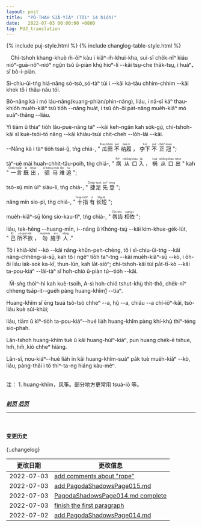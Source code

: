 ```yaml
---
layout: post
title:  "PÓ-THAH SIÂ-YIÁᴺ (Tŏiⁿ 14 hio̍h)"
date:   2022-07-03 00:00:00 +0800
tag: PUJ_translation
---
```


{% include puj-style.html %}
{% include changlog-table-style.html %}


<!-- With all these occupations he had no time to go to school, though there were private schools in the village, where he might have had instruction by paying a tuition fee of eight or ten shillings a year. -->
&nbsp;&nbsp;
Chí-tshoh khang-khuè m̆-ôiⁿ kàu i kiâⁿ-m̆-khui-kha, sui-sĭ che̍k-nîⁿ kiáu nióⁿ-guā-nŏⁿ-nióⁿ ngṳ̂n tsŭ ŭ-piàn khṳ̀ hioⁿ-lí &#x002D;&#x002D;kâi tsṳ-che tha̍k-tsṳ, i huáⁿ₊ sĭ bô-i-piàn. 
<!-- His education was that which most effectively moulds the mind; it lay in the opinions and the practices of those around him. -->
Sì-chiu-ûi-tńg hiá-nâng só-tsò_só-tàⁿ tùi i &#x002D;&#x002D;kâi kà-tău chhim-chhim &#x002D;&#x002D;kâi khek tŏ i thâu-náu tói.
<!-- He was never taught not to lie, but he was certainly punished if he stole, and so he learned to respect the rights of property. -->
Bô-nâng kà i mó láu-nâng(kuang-phiàn/phìn-nâng), liáu, i nâ-sĭ káⁿ thau-khio̍h mue̍h-kiăⁿ tsŭ tio̍h &#x002D;&#x002D;nâng hua̍t, i tsŭ o̍h-ŏi pa̍t-nâng mue̍h-kiăⁿ mó suàⁿ-thăng &#x002D;&#x002D;liáu.
<!-- He constantly heard maxims from the ancient sages, and proverbs in which the wisdom of generations was concentrated. -->
Yi tiām ŭ thiaⁿ tio̍h lău-puè-nâng tàⁿ &#x002D;&#x002D;kâi keh-ngân kah so̍k-gṳ́, chí-tshoh-kâi sĭ kuè-tsōi-tō nâng &#x002D;&#x002D;kâi khiàu-tsúi chit-cheh &#x002D;&#x002D;lo̍h-lâi &#x002D;&#x002D;kâi. 
<!-- He was taught worldly caution by, "Don't lace your boot in a melon-field, nor adjust your hat under a plum-tree"; -->
&#x002D;&#x002D;Nâng kà i tàⁿ tio̍h tsai-ṳ̆, tǹg chiá-,
"<ruby style="ruby-position:over">
<rb class="markup_main">瓜田</rb>
<rp>(</rp><rt class="markup_over">Kue-tshân</rt><rp>)</rp>
</ruby>
<ruby style="ruby-position:over">
<rb class="markup_main">不</rb>
<rp>(</rp><rt class="markup_over">put</rt><rp>)</rp>
</ruby>
<ruby style="ruby-position:over">
<rb class="markup_main">纳履</rb>
<rp>(</rp><rt class="markup_over">na̍p-lí</rt><rp>)</rp>
</ruby>，
<ruby style="ruby-position:over">
<rb class="markup_main">李下</rb>
<rp>(</rp><rt class="markup_over">lí-ĕ</rt><rp>)</rp>
</ruby>
<ruby style="ruby-position:over">
<rb class="markup_main">不</rb>
<rp>(</rp><rt class="markup_over">put</rt><rp>)</rp>
</ruby>
<ruby style="ruby-position:over">
<rb class="markup_main">正冠</rb>
<rp>(</rp><rt class="markup_over">chiàⁿ-kuan</rt><rp>)</rp>
</ruby>";
<!-- reticence in speech by, "Diseases enter by the mouth, misfortunes issue from it." and "A coach-and-four cannot bring back a word once uttered"; -->
tàⁿ-uē mài huah-chhit-tău-poih, tǹg chiá-,
"<ruby style="ruby-position:over">
<rb class="markup_main">病</rb>
<rp>(</rp><rt class="markup_over">Pēⁿ</rt><rp>)</rp>
</ruby>
<ruby style="ruby-position:over">
<rb class="markup_main">从</rb>
<rp>(</rp><rt class="markup_over">tshông</rt><rp>)</rp>
</ruby>
<ruby style="ruby-position:over">
<rb class="markup_main">口</rb>
<rp>(</rp><rt class="markup_over">kháu</rt><rp>)</rp>
</ruby>
<ruby style="ruby-position:over">
<rb class="markup_main">入</rb>
<rp>(</rp><rt class="markup_over">jîp</rt><rp>)</rp>
</ruby>，
<ruby style="ruby-position:over">
<rb class="markup_main">祸</rb>
<rp>(</rp><rt class="markup_over">huă</rt><rp>)</rp>
</ruby>
<ruby style="ruby-position:over">
<rb class="markup_main">从</rb>
<rp>(</rp><rt class="markup_over">tshông</rt><rp>)</rp>
</ruby>
<ruby style="ruby-position:over">
<rb class="markup_main">口</rb>
<rp>(</rp><rt class="markup_over">kháu</rt><rp>)</rp>
</ruby>
<ruby style="ruby-position:over">
<rb class="markup_main">出</rb>
<rp>(</rp><rt class="markup_over">tshut</rt><rp>)</rp>
</ruby>" kah
"<ruby style="ruby-position:over">
<rb class="markup_main">一言</rb>
<rp>(</rp><rt class="markup_over">Che̍k-ngân</rt><rp>)</rp>
</ruby>
<ruby style="ruby-position:over">
<rb class="markup_main">既</rb>
<rp>(</rp><rt class="markup_over">kì</rt><rp>)</rp>
</ruby>
<ruby style="ruby-position:over">
<rb class="markup_main">出</rb>
<rp>(</rp><rt class="markup_over">tshut</rt><rp>)</rp>
</ruby>，
<ruby style="ruby-position:over">
<rb class="markup_main">驷马</rb>
<rp>(</rp><rt class="markup_over">sì-bé(sṳ̀-má)</rt><rp>)</rp>
</ruby>
<ruby style="ruby-position:over">
<rb class="markup_main">难</rb>
<rp>(</rp><rt class="markup_over">lân</rt><rp>)</rp>
</ruby>
<ruby style="ruby-position:over">
<rb class="markup_main">追</rb>
<rp>(</rp><rt class="markup_over">tui</rt><rp>)</rp>
</ruby>";
<!-- modesty of behaviour by, "Who lifts his feet high has put on boots for the first time"; -->
tsò-sṳ̄ mín ùiⁿ siáu-lí, tǹg chiá-,
"<ruby style="ruby-position:over">
<rb class="markup_main">捷足</rb>
<rp>(</rp><rt class="markup_over">Chia̍p-tsok</rt><rp>)</rp>
</ruby>
<ruby style="ruby-position:over">
<rb class="markup_main">先</rb>
<rp>(</rp><rt class="markup_over">soiⁿ</rt><rp>)</rp>
</ruby>
<ruby style="ruby-position:over">
<rb class="markup_main">登</rb>
<rp>(</rp><rt class="markup_over">teng</rt><rp>)</rp>
</ruby>";
<!-- contentment by, "All ten fingers can't be of the same length"; -->
nâng mín sio-pí, tǹg chiá-,
"<ruby style="ruby-position:over">
<rb class="markup_main">十指</rb>
<rp>(</rp><rt class="markup_over">Tsa̍p-tsóiⁿ</rt><rp>)</rp>
</ruby>
<ruby style="ruby-position:over">
<rb class="markup_main">有</rb>
<rp>(</rp><rt class="markup_over">ŭ</rt><rp>)</rp>
</ruby>
<ruby style="ruby-position:over">
<rb class="markup_main">长短</rb>
<rp>(</rp><rt class="markup_over">tn̂g-tó</rt><rp>)</rp>
</ruby>";
<!-- mutual dependence by, "There is no peace for the mouth when one tooth is aching"; -->
mue̍h-kiăⁿ-sṳ̄ lóng sio-kau-tîⁿ, tǹg chiá-,
"<ruby style="ruby-position:over">
<rb class="markup_main">唇齿</rb>
<rp>(</rp><rt class="markup_over">Tûn-khí</rt><rp>)</rp>
</ruby>
<ruby style="ruby-position:over">
<rb class="markup_main">相依</rb>
<rp>(</rp><rt class="markup_over">siang-i</rt><rp>)</rp>
</ruby>";
<!-- and for morality, he had the silver rule of Confucius, "Do nothing to others which you would not have others do unto you." -->
liáu, tek-hĕng &#x002D;&#x002D;huang-mīn, i&#x002D;&#x002D;nâng ŭ Khóng-tsṳ́ &#x002D;&#x002D;kâi kim-khue-ge̍k-lu̍t,
"<ruby style="ruby-position:over">
<rb class="markup_main">己</rb>
<rp>(</rp><rt class="markup_over">Kí</rt><rp>)</rp>
</ruby>
<ruby style="ruby-position:over">
<rb class="markup_main">所不欲</rb>
<rp>(</rp><rt class="markup_over">só-put-io̍k</rt><rp>)</rp>
</ruby>，
<ruby style="ruby-position:over">
<rb class="markup_main">勿</rb>
<rp>(</rp><rt class="markup_over">mu̍t/mài</rt><rp>)</rp>
</ruby>
<ruby style="ruby-position:over">
<rb class="markup_main">施于</rb>
<rp>(</rp><rt class="markup_over">si-i</rt><rp>)</rp>
</ruby>
<ruby style="ruby-position:over">
<rb class="markup_main">人</rb>
<rp>(</rp><rt class="markup_over">nâng</rt><rp>)</rp>
</ruby>."
<!-- In the densely crowded quarters where he lived, in his varied and numerous social relationships, and in the distinct duties enforced upon him, he learned self-control, patience, and diligence to an extent seldom attained by boys of other lands. -->
Tŏ i khiă-khí &#x002D;&#x002D;kò &#x002D;&#x002D;kâi nâng-khûn-peh-chèng, tŏ i sì-chiu-ûi-tńg &#x002D;&#x002D;kâi nâng-chhêng-sì-sṳ̄, kah tŏ i ngĕⁿ tio̍h taⁿ-tng &#x002D;&#x002D;kâi mue̍h-kiăⁿ-sṳ̄ &#x002D;&#x002D;kò, i o̍h-ŏi liáu iak-sok ka-kī, thun-lún, kah la̍t-siòⁿ; chí-tshoh-kâi tùi pa̍t-tī-kò &#x002D;&#x002D;kâi ta-pou-kiáⁿ &#x002D;&#x002D;lâi-tàⁿ sĭ hoh-chió ŭ-piàn tú&#x002D;&#x002D;tio̍h &#x002D;&#x002D;kâi.

<!-- Besides attending the theatre, and going through the religious ceremonies, Four did not often play, except in November when he flew a kite. -->
&nbsp;&nbsp;M̆-sǹg thóiⁿ-hì kah kuè-tsoih, A-sì hoh-chió tshut-khṳ̀ thit-thô, che̍k-nîⁿ chheng tsa̍p-it&#x002D;&#x002D;gue̍h pàng huang-khîm<a href="#note_1" class="note">1</a> &#x002D;&#x002D;tiaⁿ.
<!-- The kites used were a paper star, fish, or bird, brilliantly painted; -->
Huang-khîm sĭ ēng tsuá tsò-tsò chheⁿ &#x002D;&#x002D;a, hṳ̂ &#x002D;&#x002D;a, chiáu &#x002D;&#x002D;a chí-iōⁿ-kâi, tsò-liáu kuè súi-khùi;
<!-- and the boys would send them up to fight with each other aloft. -->
liáu, tiām ŭ kìⁿ-tio̍h ta-pou-kiáⁿ&#x002D;&#x002D;hué lia̍h huang-khîm pàng khí-khṳ̀ thiⁿ-téng sio-phah.
<!-- Some of them had a little wheel attached, and this, when turned by the wind, hummed as it went. -->
Lân-tshoh huang-khîm tuè ŭ kâi huang-húiⁿ-kiáⁿ, pun huang che̍k-ē tshue, hm̆_hm̆_kiò chheⁿ hiáng.
<!-- Sometimes the boys fastened the strings of their kites, and left them humming all night, high in the air. -->
Lân-sî, nou-kiáⁿ&#x002D;&#x002D;hué lia̍h in kâi huang-khîm-suàⁿ pa̍k tuè mue̍h-kiăⁿ &#x002D;&#x002D;kò, liáu, pàng-thăi i tŏ thiⁿ-ta-ng hiáng kàu-mêⁿ.
<br>

<br>
注：
1. <span id="note_1">huang-khîm，风筝。部分地方更常用 tsuá-iō 等。</span>
<!-- 更改原 huang-khîm-soh 译法为 huang-khîm-suàⁿ，皆因翻译顺应当代而已，避免评头论足。 -->
<!-- 农村小孩所有玩具都是自力更生、就地取材（当然当代的农村小孩不是这样了），对于风筝线制作，常见是干稻草编织成索（破家的会去偷自家毛线几股绞成一股），且常常因为风大或者放得太高断掉，这些都是现在有些人难以理解的事物了。 -->
<!-- 2. <span id="note_2">通常 soh 用于指编织过的绳索，suàⁿ 用于较细且未编织的丝线，sîn 则用于稍细者（无论编织与否）；现今系风筝者多为尼龙线，此等者即称为 suàⁿ，且事实上口语中尼龙线却称之 胶丝（ka-si）。</span> -->
<br>

<br>

***[前页](PagodaShadowsPage013.html)***
***[后页](PagodaShadowsPage015.html)***


---
<br>

#### 变更历史

{:.changelog}

| 更改日期 | 更改信息 |
| --- | --- |
| 2022-07-03 | <a href="https://github.com/DonAnthonyLee/DonAnthonyLee.github.io/commit/bc81443e3c9cde92e098bda7c84355c54daf0648" target="_blank">add comments about "rope"</a> |
| 2022-07-03 | <a href="https://github.com/DonAnthonyLee/DonAnthonyLee.github.io/commit/3c7dcffcff9c9a3f291608032caa9ccd9e12bf15" target="_blank">add PagodaShadowsPage015.md</a> |
| 2022-07-03 | <a href="https://github.com/DonAnthonyLee/DonAnthonyLee.github.io/commit/a1b803380434cf6ed07ba674e4790b5144abdae5" target="_blank">PagodaShadowsPage014.md complete</a> |
| 2022-07-03 | <a href="https://github.com/DonAnthonyLee/DonAnthonyLee.github.io/commit/645569bae75448272952c276d363656a5512ce2d" target="_blank">finish the first paragraph</a> |
| 2022-07-02 | <a href="https://github.com/DonAnthonyLee/DonAnthonyLee.github.io/commit/d22be68965fb58c606f5271d40ac09729fcf3a89" target="_blank">add PagodaShadowsPage014.md</a> |
